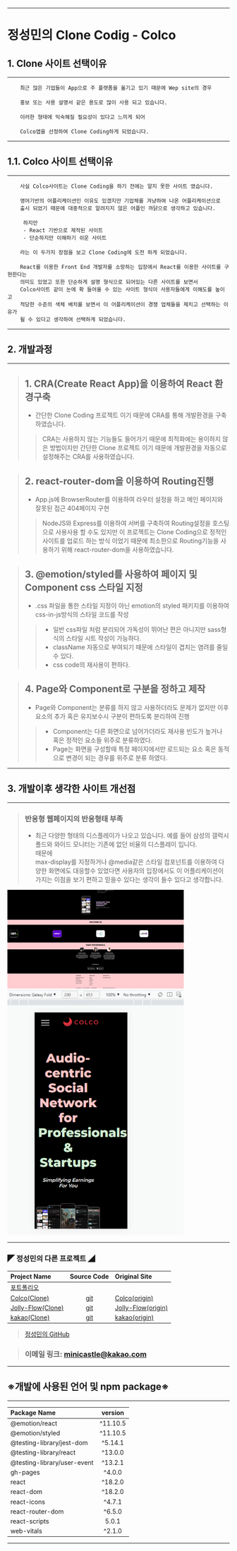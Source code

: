 - - -
# 정성민의 Clone Codig - Colco
## 1. Clone 사이트 선택이유
---
```
    최근 많은 기업들이 App으로 주 플랫폼을 옮기고 있기 때문에 Wep site의 경우

    홍보 또는 사용 설명서 같은 용도로 많이 사용 되고 있습니다.

    이러한 형태에 익숙해질 필요성이 있다고 느끼게 되어

    Colco앱을 선정하여 Clone Coding하게 되었습니다.
```
---
## 1.1. Colco 사이트 선택이유
---
```
    사실 Colco사이트는 Clone Coding을 하기 전에는 알지 못한 사이트 였습니다.

    영어기반의 어플리케이션인 이유도 있겠지만 기업체를 겨냥하여 나온 어플리케이션으로
    출시 되었기 때문에 대중적으로 알려지지 않은 어플인 까닭으로 생각하고 있습니다.

     하지만 
     - React 기반으로 제작된 사이트
     - 단순하지만 이해하기 쉬운 사이트
    
    라는 이 두가지 장점을 보고 Clone Coding에 도전 하게 되었습니다.
    
    React를 이용한 Front End 개발자를 소망하는 입장에서 React를 이용한 사이트를 구현한다는
    의미도 있었고 또한 단순하게 설명 형식으로 되어있는 다른 사이트를 보면서
    Colco사이트 같이 눈에 확 들어올 수 있는 사이트 형식이 사용자들에게 이해도를 높이고
    적당한 수준의 색체 배치를 보면서 이 어플리케이션이 경쟁 업체들을 제치고 선택하는 이유가
    될 수 있다고 생각하여 선택하게 되었습니다.
```
---
## 2. 개발과정
---
>## 1. CRA(Create React App)을 이용하여 React 환경구축
> -  간단한 Clone Coding 프로젝트 이기 때문에 CRA를 통해 개발환경을 구축하였습니다.
>> CRA는 사용하지 않는 기능들도 들어가기 때문에 최적화에는 용이하지 않은 방법이지만 간단한 Clone 프로젝트 이기 때문에 개발환경을 자동으로 설정해주는 CRA를 사용하였습니다.

>## 2. react-router-dom을 이용하여 Routing진행
> - App.js에 BrowserRouter를 이용하여 라우터 설정을 하고 메인 페이지와 잘못된 접근 404페이지 구현
>>NodeJS와 Express를 이용하여 서버를 구축하여 Routing설정을 호스팅으로 사용사용 할 수도 있지만 이 프로젝트는 Clone Coding으로 정적인 사이트를 업로드 하는 방식 이었기 때문에 최소한으로 Routing기능을 사용하기 위해 react-router-dom을 사용하였습니다.

>## 3. @emotion/styled를 사용하여 페이지 및 Component css 스타일 지정
> - .css 파일을 통한 스타일 지정이 아닌 emotion의 styled 패키지를 이용하여 css-in-js방식의 스타일 코드를 작성
>> - 일반 css파일 처럼 분리되어 가독성이 뛰어난 편은 아니지만 sass형식의 스타일 시트 작성이 가능하다.
>> - className 자동으로 부여되기 때문에 스타일이 겹치는 염려를 줄일수 있다.
>> - css code의 재사용이 편하다.

>## 4. Page와 Component로 구분을 정하고 제작
> - Page와 Component는 분류를 하지 않고 사용하더라도 문제가 없지만 이후 요소의 추가 혹은 유지보수시 구분이 편하도록 분리하여 진행
>> - Component는 다른 화면으로 넘어가더라도 재사용 빈도가 높거나 혹은 정적인 요소들 위주로 분류하였다.
>> - Page는 화면을 구성할때 특정 페이지에서만 로드되는 요소 혹은 동적으로 변경이 되는 경우를 위주로 분류 하였다.

---
## 3. 개발이후 생각한 사이트 개선점
---
>### 반응형 웹페이지의 반응형태 부족
> - 최근 다양한 형태의 디스플레이가 나오고 있습니다. 예를 들어 삼성의 갤럭시 폴드와 와이드 모니터는 기존에 없던 비율의 디스플레이 입니다.  
> 때문에 <br>max-display를 지정하거나 @media같은 스타일 컴포넌트를 이용하여 다양한 화면에도 대응할수 있었다면 사용자의 입장에서도 이 어플리케이션이 가지는 이점을 보기 편하고 믿을수 있다는 생각이 들수 있다고 생각합니다. <br>

<img src="./readmeimage/crop test.png" width=400px>
<img src="./readmeimage/phone test.png" width=400px>

---
### ◤ 정성민의 다른 프로젝트 ◢
| Project Name              | Source Code           | Original Site             |
| :--                       | :--:                  | :--                       |
|[포트폴리오](https://minicastle.github.io/portpolio/)|||
|[Colco(Clone)](https://minicastle.github.io/Clone-Colco/)|[git](https://github.com/minicastle/Clone-Colco)|[Colco(origin)](https://colco.app/)|
|[Jolly-Flow(Clone)](https://minicastle.github.io/Clone-JollyFlow/)|[git](https://github.com/minicastle/Clone-JollyFlow)|[Jolly-Flow(origin)](https://jollyflow.webflow.io/)|
|[kakao(Clone)](https://minicastle.github.io/Clone-Kakao/)|[git](https://github.com/minicastle/Clone-kakao)|[kakao(origin)](https://www.kakaocorp.com/page/)|

> [정성민의 GitHub](https://github.com/minicastle)

> ### 이메일 링크: <minicastle@kakao.com>
---
## ※개발에 사용된 언어 및 npm package※
---
|Package Name                 | version  |
| :--                         | :--:     |
| @emotion/react              | ^11.10.5 |
| @emotion/styled             | ^11.10.5 |
| @testing-library/jest-dom   | ^5.14.1  |
| @testing-library/react      | ^13.0.0  |
| @testing-library/user-event | ^13.2.1  |
| gh-pages                    | ^4.0.0   |
| react                       | ^18.2.0  |
| react-dom                   | ^18.2.0  |
| react-icons                 | ^4.7.1   |
| react-router-dom            | ^6.5.0   |
| react-scripts               | 5.0.1    |
| web-vitals                  | ^2.1.0  |
---